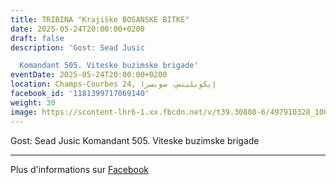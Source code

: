 ```yaml
---
title: TRIBINA "Krajiške BOSANSKE BITKE"
date: 2025-05-24T20:00:00+0200
draft: false
description: 'Gost: Sead Jusic

  Komandant 505. Viteske buzimske brigade'
eventDate: 2025-05-24T20:00:00+0200
location: Champs-Courbes 24, ‏إيكوبلينس‏، ‏سويسرا‏
facebook_id: '1181399717069140'
weight: 30
image: https://scontent-lhr6-1.xx.fbcdn.net/v/t39.30808-6/497910328_1007825038144762_7375653666811415510_n.jpg?_nc_cat=110&ccb=1-7&_nc_sid=9e60e4&_nc_ohc=vRc5JmnenhwQ7kNvwHHWoGf&_nc_oc=AdnlNAl_xX2ruGrV_ABm2TBQViVHTtuopICU7eiw7kB2bSdgR5G8yOcG8yKrYwsamHw&_nc_zt=23&_nc_ht=scontent-lhr6-1.xx&edm=ABTKTjYEAAAA&_nc_gid=QtG5mVOvZUVzaNJEzAuCdw&oh=00_AfQmEcwu-dGfIrv2pztqyU3NqKc7cAL3DU3VJiS3zzTVhA&oe=6870F82F
---
```


Gost: Sead Jusic
Komandant 505. Viteske buzimske brigade

---

Plus d'informations sur [Facebook](https://facebook.com/events/1181399717069140)